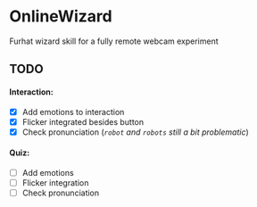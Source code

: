 # OnlineWizard
Furhat wizard skill for a fully remote webcam experiment

## TODO

#### Interaction:
- [x] Add emotions to interaction
- [x] Flicker integrated besides button
- [x] Check pronunciation (*`robot` and `robots` still a bit problematic*)

#### Quiz:
- [ ] Add emotions
- [ ] Flicker integration
- [ ] Check pronunciation
